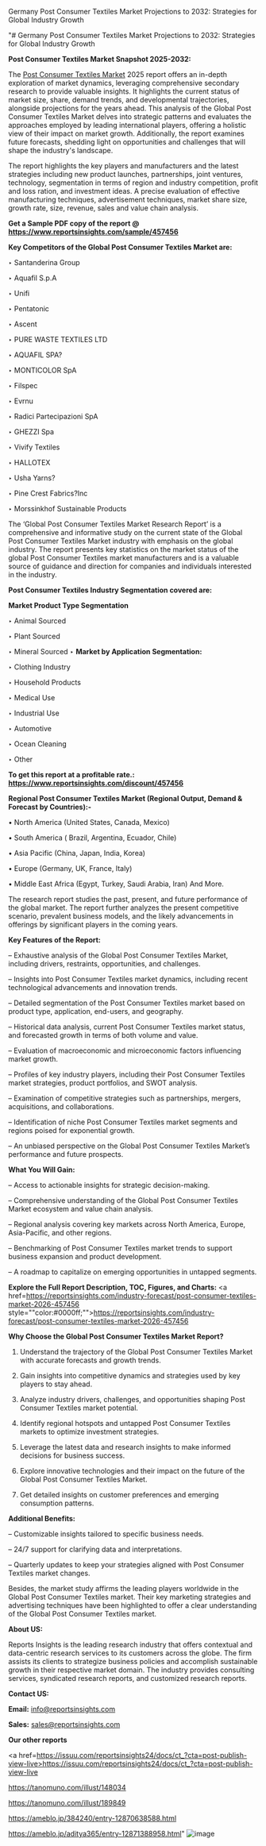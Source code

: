Germany Post Consumer Textiles Market Projections to 2032: Strategies for Global Industry Growth

"# Germany Post Consumer Textiles Market Projections to 2032: Strategies for Global Industry Growth

<strong>Post Consumer Textiles Market Snapshot 2025-2032:</strong>

The <a href=https://www.reportsinsights.com/sample/457456>Post Consumer Textiles Market</a> 2025 report offers an in-depth exploration of market dynamics, leveraging comprehensive secondary research to provide valuable insights. It highlights the current status of market size, share, demand trends, and developmental trajectories, alongside projections for the years ahead. This analysis of the Global Post Consumer Textiles Market delves into strategic patterns and evaluates the approaches employed by leading international players, offering a holistic view of their impact on market growth. Additionally, the report examines future forecasts, shedding light on opportunities and challenges that will shape the industry's landscape.

The report highlights the key players and manufacturers and the latest strategies including new product launches, partnerships, joint ventures, technology, segmentation in terms of region and industry competition, profit and loss ration, and investment ideas. A precise evaluation of effective manufacturing techniques, advertisement techniques, market share size, growth rate, size, revenue, sales and value chain analysis.

<strong>Get a Sample PDF copy of the report @ <a href=https://www.reportsinsights.com/sample/457456 style=color:#0000ff;>https://www.reportsinsights.com/sample/457456</a></strong>

<strong>Key Competitors of the Global Post Consumer Textiles Market are:</strong>

‣ Santanderina Group

‣ Aquafil S.p.A

‣ Unifi

‣ Pentatonic

‣ Ascent

‣ PURE WASTE TEXTILES LTD

‣ AQUAFIL SPA?

‣ MONTICOLOR SpA

‣ Filspec

‣ Evrnu

‣ Radici Partecipazioni SpA

‣ GHEZZI Spa

‣ Vivify Textiles

‣ HALLOTEX

‣ Usha Yarns?

‣ Pine Crest Fabrics?Inc

‣ Morssinkhof Sustainable Products

The ‘Global Post Consumer Textiles Market Research Report’ is a comprehensive and informative study on the current state of the Global Post Consumer Textiles Market industry with emphasis on the global industry. The report presents key statistics on the market status of the global Post Consumer Textiles market manufacturers and is a valuable source of guidance and direction for companies and individuals interested in the industry.

<strong>Post Consumer Textiles Industry Segmentation covered are:</strong>

<strong>Market Product Type Segmentation</strong>

‣ Animal Sourced

‣ Plant Sourced

‣ Mineral Sourced
‣ 
<strong>Market by Application Segmentation:</strong>

‣ Clothing Industry

‣ Household Products

‣ Medical Use

‣ Industrial Use

‣ Automotive

‣ Ocean Cleaning

‣ Other

<strong>To get this report at a profitable rate.: <a href=https://www.reportsinsights.com/discount/457456 style=color:#0000ff;>https://www.reportsinsights.com/discount/457456</a></strong>

<strong>Regional Post Consumer Textiles Market (Regional Output, Demand &amp; Forecast by Countries):-</strong>

• North America (United States, Canada, Mexico)

• South America ( Brazil, Argentina, Ecuador, Chile)

• Asia Pacific (China, Japan, India, Korea)

• Europe (Germany, UK, France, Italy)

• Middle East Africa (Egypt, Turkey, Saudi Arabia, Iran) And More.

The research report studies the past, present, and future performance of the global market. The report further analyzes the present competitive scenario, prevalent business models, and the likely advancements in offerings by significant players in the coming years.

<strong>Key Features of the Report:</strong>

– Exhaustive analysis of the Global Post Consumer Textiles Market, including drivers, restraints, opportunities, and challenges.

– Insights into Post Consumer Textiles market dynamics, including recent technological advancements and innovation trends.

– Detailed segmentation of the Post Consumer Textiles market based on product type, application, end-users, and geography.

– Historical data analysis, current Post Consumer Textiles market status, and forecasted growth in terms of both volume and value.

– Evaluation of macroeconomic and microeconomic factors influencing market growth.

– Profiles of key industry players, including their Post Consumer Textiles market strategies, product portfolios, and SWOT analysis.

– Examination of competitive strategies such as partnerships, mergers, acquisitions, and collaborations.

– Identification of niche Post Consumer Textiles market segments and regions poised for exponential growth.

– An unbiased perspective on the Global Post Consumer Textiles Market’s performance and future prospects.

<strong>What You Will Gain:</strong>

– Access to actionable insights for strategic decision-making.

– Comprehensive understanding of the Global Post Consumer Textiles Market ecosystem and value chain analysis.

– Regional analysis covering key markets across North America, Europe, Asia-Pacific, and other regions.

– Benchmarking of Post Consumer Textiles market trends to support business expansion and product development.

– A roadmap to capitalize on emerging opportunities in untapped segments.

<strong>Explore the Full Report Description, TOC, Figures, and Charts:</strong>
<a href=https://reportsinsights.com/industry-forecast/post-consumer-textiles-market-2026-457456 style=""color:#0000ff;"">https://reportsinsights.com/industry-forecast/post-consumer-textiles-market-2026-457456</a>

<strong>Why Choose the Global Post Consumer Textiles Market Report?</strong>

1. Understand the trajectory of the Global Post Consumer Textiles Market with accurate forecasts and growth trends.

2. Gain insights into competitive dynamics and strategies used by key players to stay ahead.

3. Analyze industry drivers, challenges, and opportunities shaping Post Consumer Textiles market potential.

4. Identify regional hotspots and untapped Post Consumer Textiles markets to optimize investment strategies.

5. Leverage the latest data and research insights to make informed decisions for business success.

6. Explore innovative technologies and their impact on the future of the Global Post Consumer Textiles Market.

7. Get detailed insights on customer preferences and emerging consumption patterns.

<strong>Additional Benefits:</strong>

– Customizable insights tailored to specific business needs.

– 24/7 support for clarifying data and interpretations.

– Quarterly updates to keep your strategies aligned with Post Consumer Textiles market changes.

Besides, the market study affirms the leading players worldwide in the Global Post Consumer Textiles market. Their key marketing strategies and advertising techniques have been highlighted to offer a clear understanding of the Global Post Consumer Textiles market.

<strong><strong>About US</strong>:</strong>

Reports Insights is the leading research industry that offers contextual and data-centric research services to its customers across the globe. The firm assists its clients to strategize business policies and accomplish sustainable growth in their respective market domain. The industry provides consulting services, syndicated research reports, and customized research reports.

<strong>Contact US:</strong>

<p class=><b>Email:</b> <a href=mailto:info@reportsinsights.com>info@reportsinsights.com</a></p>
<p class=><b>Sales:</b> <a href=mailto:sales@reportsinsights.com>sales@reportsinsights.com</a></p>

<strong>Our other reports</strong>

<a href=https://issuu.com/reportsinsights24/docs/ct_?cta=post-publish-view-live>https://issuu.com/reportsinsights24/docs/ct_?cta=post-publish-view-live</a>

<a href=https://tanomuno.com/illust/148034>https://tanomuno.com/illust/148034</a>

<a href=https://tanomuno.com/illust/189849>https://tanomuno.com/illust/189849</a>

<a href=https://ameblo.jp/384240/entry-12870638588.html>https://ameblo.jp/384240/entry-12870638588.html</a>

<a href=https://ameblo.jp/aditya365/entry-12871388958.html>https://ameblo.jp/aditya365/entry-12871388958.html</a>"
![image](https://github.com/user-attachments/assets/8d5db85c-2896-495b-b393-067fedf93ac9)
